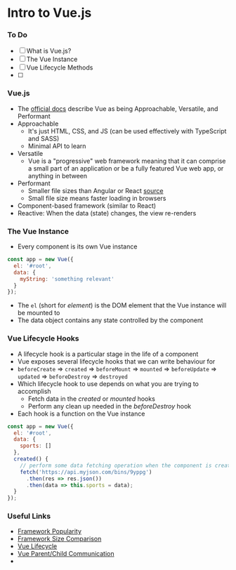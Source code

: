 # Intro to Vue.js

### To Do
* [ ] What is Vue.js?
* [ ] The Vue Instance
* [ ] Vue Lifecycle Methods
* [ ] 

### Vue.js
* The [official docs](https://vuejs.org/) describe Vue as being Approachable, Versatile, and Performant
* Approachable
  * It's just HTML, CSS, and JS (can be used effectively with TypeScript and SASS)
  * Minimal API to learn
* Versatile
  * Vue is a "progressive" web framework meaning that it can comprise a small part of an application or be a fully featured Vue web app, or anything in between
* Performant
  * Smaller file sizes than Angular or React [source](https://gist.github.com/Restuta/cda69e50a853aa64912d)
  * Small file size means faster loading in browsers
* Component-based framework (similar to React)
* Reactive: When the data (state) changes, the view re-renders

### The Vue Instance
* Every component is its own Vue instance

```js
const app = new Vue({
  el: '#root',
  data: {
    myString: 'something relevant'
  }
});
```

* The `el` (short for _element_) is the DOM element that the Vue instance will be mounted to
* The data object contains any state controlled by the component

### Vue Lifecycle Hooks
* A lifecycle hook is a particular stage in the life of a component
* Vue exposes several lifecycle hooks that we can write behaviour for
* `beforeCreate` => `created` => `beforeMount` => `mounted` => `beforeUpdate` => `updated` => `beforeDestroy` => `destroyed`
* Which lifecycle hook to use depends on what you are trying to accomplish
  * Fetch data in the _created_ or _mounted_ hooks
  * Perform any clean up needed in the _beforeDestroy_ hook
* Each hook is a function on the Vue instance

```js
const app = new Vue({
  el: '#root',
  data: {
    sports: []
  },
  created() {
    // perform some data fetching operation when the component is created
    fetch('https://api.myjson.com/bins/9yppg')
      .then(res => res.json())
      .then(data => this.sports = data);
  }
});
```
  
### Useful Links
- [Framework Popularity](https://gist.github.com/tkrotoff/b1caa4c3a185629299ec234d2314e190)
- [Framework Size Comparison](https://gist.github.com/Restuta/cda69e50a853aa64912d)
- [Vue Lifecycle](https://vuejs.org/v2/guide/instance.html#Lifecycle-Diagram)
- [Vue Parent/Child Communication](https://vegibit.com/vuejs-parent-child-communication/)
- []()
